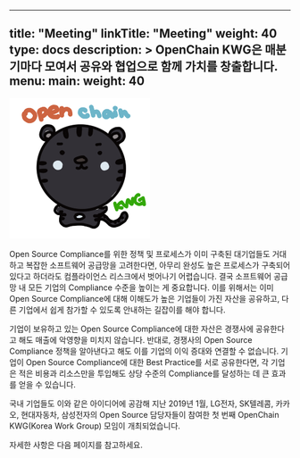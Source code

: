 
---
title: "Meeting"
linkTitle: "Meeting"
weight: 40
type: docs
description: >
  OpenChain KWG은 매분기마다 모여서 공유와 협업으로 함께 가치를 창출합니다. 
menu:
  main:
    weight: 40
---

<div ><span class="image fit">
  <img src="2022openchainkwg.png" width="50%">
</div>


Open Source Compliance를 위한 정책 및 프로세스가 이미 구축된 대기업들도 거대하고 복잡한 소프트웨어 공급망을 고려한다면, 아무리 완성도 높은 프로세스가 구축되어 있다고 하더라도 컴플라이언스 리스크에서 벗어나기 어렵습니다. 결국 소프트웨어 공급망 내 모든 기업의 Compliance 수준을 높이는 게 중요합니다. 이를 위해서는 이미 Open Source Compliance에 대해 이해도가 높은 기업들이 가진 자산을 공유하고, 다른 기업에서 쉽게 참가할 수 있도록 안내하는 길잡이를 해야 합니다.

기업이 보유하고 있는 Open Source Compliance에 대한 자산은 경쟁사에 공유한다고 해도 매출에 악영향을 미치지 않습니다. 반대로, 경쟁사의 Open Source Compliance 정책을 알아낸다고 해도 이를 기업의 이익 증대와 연결할 수 없습니다. 기업이 Open Source Compliance에 대한 Best Practice를 서로 공유한다면, 각 기업은 적은 비용과 리소스만을 투입해도 상당 수준의 Compliance를 달성하는 데 큰 효과를 얻을 수 있습니다.

국내 기업들도 이와 같은 아이디어에 공감해 지난 2019년 1월, LG전자, SK텔레콤, 카카오, 현대자동차, 삼성전자의 Open Source 담당자들이 참여한 첫 번째 OpenChain KWG(Korea Work Group) 모임이 개최되었습니다.

자세한 사항은 다음 페이지를 참고하세요. 

